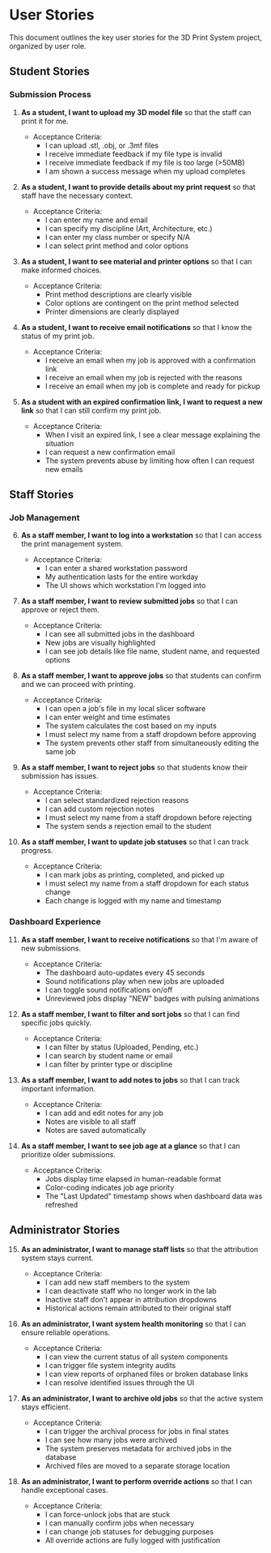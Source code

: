 # User Stories

This document outlines the key user stories for the 3D Print System project, organized by user role.

## Student Stories

### Submission Process

1. **As a student, I want to upload my 3D model file** so that the staff can print it for me.
   - Acceptance Criteria:
     - I can upload .stl, .obj, or .3mf files
     - I receive immediate feedback if my file type is invalid
     - I receive immediate feedback if my file is too large (>50MB)
     - I am shown a success message when my upload completes

2. **As a student, I want to provide details about my print request** so that staff have the necessary context.
   - Acceptance Criteria:
     - I can enter my name and email
     - I can specify my discipline (Art, Architecture, etc.)
     - I can enter my class number or specify N/A
     - I can select print method and color options

3. **As a student, I want to see material and printer options** so that I can make informed choices.
   - Acceptance Criteria:
     - Print method descriptions are clearly visible
     - Color options are contingent on the print method selected
     - Printer dimensions are clearly displayed

4. **As a student, I want to receive email notifications** so that I know the status of my print job.
   - Acceptance Criteria:
     - I receive an email when my job is approved with a confirmation link
     - I receive an email when my job is rejected with the reasons
     - I receive an email when my job is complete and ready for pickup

5. **As a student with an expired confirmation link, I want to request a new link** so that I can still confirm my print job.
   - Acceptance Criteria:
     - When I visit an expired link, I see a clear message explaining the situation
     - I can request a new confirmation email
     - The system prevents abuse by limiting how often I can request new emails

## Staff Stories

### Job Management

6. **As a staff member, I want to log into a workstation** so that I can access the print management system.
   - Acceptance Criteria:
     - I can enter a shared workstation password
     - My authentication lasts for the entire workday
     - The UI shows which workstation I'm logged into

7. **As a staff member, I want to review submitted jobs** so that I can approve or reject them.
   - Acceptance Criteria:
     - I can see all submitted jobs in the dashboard
     - New jobs are visually highlighted
     - I can see job details like file name, student name, and requested options

8. **As a staff member, I want to approve jobs** so that students can confirm and we can proceed with printing.
   - Acceptance Criteria:
     - I can open a job's file in my local slicer software
     - I can enter weight and time estimates
     - The system calculates the cost based on my inputs
     - I must select my name from a staff dropdown before approving
     - The system prevents other staff from simultaneously editing the same job

9. **As a staff member, I want to reject jobs** so that students know their submission has issues.
   - Acceptance Criteria:
     - I can select standardized rejection reasons
     - I can add custom rejection notes
     - I must select my name from a staff dropdown before rejecting
     - The system sends a rejection email to the student

10. **As a staff member, I want to update job statuses** so that I can track progress.
    - Acceptance Criteria:
      - I can mark jobs as printing, completed, and picked up
      - I must select my name from a staff dropdown for each status change
      - Each change is logged with my name and timestamp

### Dashboard Experience

11. **As a staff member, I want to receive notifications** so that I'm aware of new submissions.
    - Acceptance Criteria:
      - The dashboard auto-updates every 45 seconds
      - Sound notifications play when new jobs are uploaded
      - I can toggle sound notifications on/off
      - Unreviewed jobs display "NEW" badges with pulsing animations

12. **As a staff member, I want to filter and sort jobs** so that I can find specific jobs quickly.
    - Acceptance Criteria:
      - I can filter by status (Uploaded, Pending, etc.)
      - I can search by student name or email
      - I can filter by printer type or discipline

13. **As a staff member, I want to add notes to jobs** so that I can track important information.
    - Acceptance Criteria:
      - I can add and edit notes for any job
      - Notes are visible to all staff
      - Notes are saved automatically

14. **As a staff member, I want to see job age at a glance** so that I can prioritize older submissions.
    - Acceptance Criteria:
      - Jobs display time elapsed in human-readable format
      - Color-coding indicates job age priority
      - The "Last Updated" timestamp shows when dashboard data was refreshed

## Administrator Stories

15. **As an administrator, I want to manage staff lists** so that the attribution system stays current.
    - Acceptance Criteria:
      - I can add new staff members to the system
      - I can deactivate staff who no longer work in the lab
      - Inactive staff don't appear in attribution dropdowns
      - Historical actions remain attributed to their original staff

16. **As an administrator, I want system health monitoring** so that I can ensure reliable operations.
    - Acceptance Criteria:
      - I can view the current status of all system components
      - I can trigger file system integrity audits
      - I can view reports of orphaned files or broken database links
      - I can resolve identified issues through the UI

17. **As an administrator, I want to archive old jobs** so that the active system stays efficient.
    - Acceptance Criteria:
      - I can trigger the archival process for jobs in final states
      - I can see how many jobs were archived
      - The system preserves metadata for archived jobs in the database
      - Archived files are moved to a separate storage location

18. **As an administrator, I want to perform override actions** so that I can handle exceptional cases.
    - Acceptance Criteria:
      - I can force-unlock jobs that are stuck
      - I can manually confirm jobs when necessary
      - I can change job statuses for debugging purposes
      - All override actions are fully logged with justification 